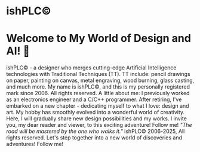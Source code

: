 # ishPLC©️
# Welcome to My World of Design and AI! 👋
ishPLC©️ - a designer who merges cutting-edge Artificial Intelligence technologies with Traditional Techniques (TT).
TT include: pencil drawings on paper, painting on canvas, metal engraving, wood burning, glass casting, and much more.
My name is ishPLC©️, and this is my personally registered mark since 2006. All rights reserved.
A little about me: I previously worked as an electronics engineer and a C/C++ programmer. After retiring, I've embarked on a new chapter - dedicating myself to what I love: design and art.
My hobby has smoothly evolved into a wonderful world of creativity. Here, I will gradually share new design possibilities and my works.
I invite you, my dear reader and viewer, to this exciting adventure! Follow me!
*"The road will be mastered by the one who walks it."*
ishPLC©️ 2006-2025, All rights reserved.
Let's step together into a new world of discoveries and adventures! Follow me!
